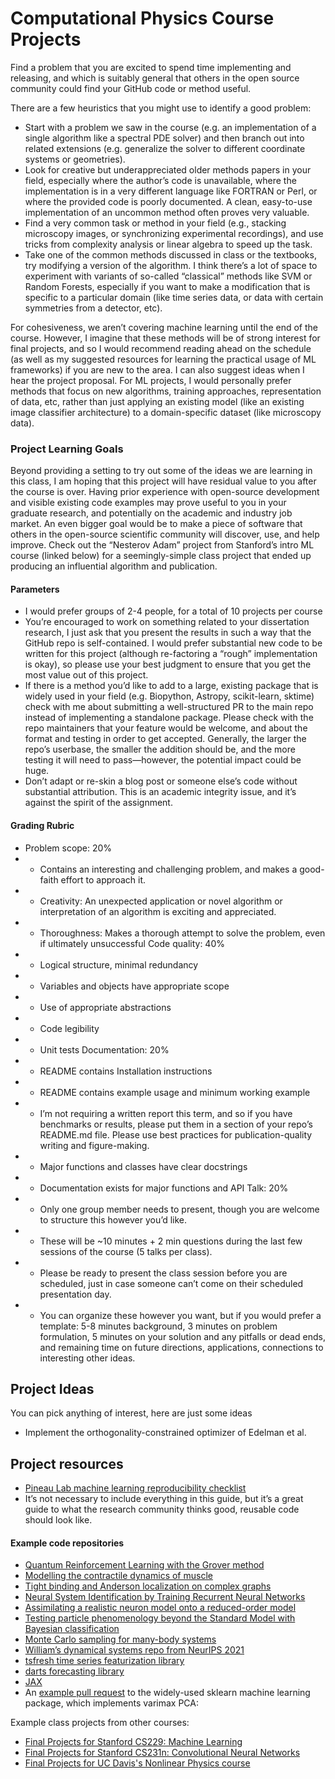 # Computational Physics Course Projects

Find a problem that you are excited to spend time implementing and releasing, and which is suitably general that others in the open source community could find your GitHub code or method useful. 

There are a few heuristics that you might use to identify a good problem:
+ Start with a problem we saw in the course (e.g. an implementation of a single algorithm like a spectral PDE solver) and then branch out into related extensions (e.g. generalize the solver to different coordinate systems or geometries).
+ Look for creative but underappreciated older methods papers in your field, especially where the author’s code is unavailable, where the implementation is in a very different language like FORTRAN or Perl, or where the provided code is poorly documented. A clean, easy-to-use implementation of an uncommon method often proves very valuable. 
+ Find a very common task or method in your field (e.g., stacking microscopy images, or synchronizing experimental recordings), and use tricks from complexity analysis or linear algebra to speed up the task.
+ Take one of the common methods discussed in class or the textbooks, try modifying a version of the algorithm. I think there’s a lot of space to experiment with variants of so-called “classical” methods like SVM or Random Forests, especially if you want to make a modification that is specific to a particular domain (like time series data, or data with certain symmetries from a detector, etc).

For cohesiveness, we aren’t covering machine learning until the end of the course. However, I imagine that these methods will be of strong interest for final projects, and so I would recommend reading ahead on the schedule (as well as my suggested resources for learning the practical usage of ML frameworks) if you are new to the area. I can also suggest ideas when I hear the project proposal. For ML projects, I would personally prefer methods that focus on new algorithms, training approaches, representation of data, etc, rather than just applying an existing model (like an existing image classifier architecture) to a domain-specific dataset (like microscopy data).


### Project Learning Goals

Beyond providing a setting to try out some of the ideas we are learning in this class, I am hoping that this project will have residual value to you after the course is over. Having prior experience with open-source development and visible existing code examples may prove useful to you in your graduate research, and potentially on the academic and industry job market. An even bigger goal would be to make a piece of software that others in the open-source scientific community will discover, use, and help improve. Check out the “Nesterov Adam” project from Stanford’s intro ML course (linked below) for a seemingly-simple class project that ended up producing an influential algorithm and publication.

#### Parameters
+ I would prefer groups of 2-4 people, for a total of 10 projects per course
+ You’re encouraged to work on something related to your dissertation research, I just ask that you present the results in such a way that the GitHub repo is self-contained. I would prefer substantial new code to be written for this project (although re-factoring a “rough” implementation is okay), so please use your best judgment to ensure that you get the most value out of this project.
+ If there is a method you’d like to add to a large, existing package that is widely used in your field (e.g. Biopython, Astropy, scikit-learn, sktime) check with me about submitting a well-structured PR to the main repo instead of implementing a standalone package. Please check with the repo maintainers that your feature would be welcome, and about the format and testing in order to get accepted. Generally, the larger the repo’s userbase, the smaller the addition should be, and the more testing it will need to pass—however, the potential impact could be huge. 
+ Don’t adapt or re-skin a blog post or someone else’s code without substantial attribution. This is an academic integrity issue, and it’s against the spirit of the assignment.

#### Grading Rubric
+ Problem scope: 20% 
+ + Contains an interesting and challenging problem, and makes a good-faith effort to approach it.
+ + Creativity: An unexpected application or novel algorithm or interpretation of an algorithm is exciting and appreciated.
+ + Thoroughness: Makes a thorough attempt to solve the problem, even if ultimately unsuccessful
Code quality: 40%
+ + Logical structure, minimal redundancy
+ + Variables and objects have appropriate scope
+ + Use of appropriate abstractions
+ + Code legibility
+ + Unit tests
Documentation: 20%
+ + README contains Installation instructions
+ + README contains example usage and minimum working example
+ + I’m not requiring a written report this term, and so if you have benchmarks or results, please put them in a section of your repo’s README.md file. Please use best practices for publication-quality writing and figure-making.
+ + Major functions and classes have clear docstrings
+ + Documentation exists for major functions and API
Talk: 20%
+ + Only one group member needs to present, though you are welcome to structure this however you’d like.
+ + These will be ~10 minutes + 2 min questions during the last few sessions of the course (5 talks per class).
+ + Please be ready to present the class session before you are scheduled, just in case someone can’t come on their scheduled presentation day.
+ + You can organize these however you want, but if you would prefer a template: 5-8 minutes background, 3 minutes on problem formulation, 5 minutes on your solution and any pitfalls or dead ends, and remaining time on future directions, applications, connections to interesting other ideas.

## Project Ideas
You can pick anything of interest, here are just some ideas
+ Implement the orthogonality-constrained optimizer of Edelman et al.

## Project resources
+ [Pineau Lab machine learning reproducibility checklist](https://github.com/paperswithcode/releasing-research-code)
+ It’s not necessary to include everything in this guide, but it’s a great guide to what the research community thinks good, reusable code should look like.

#### Example code repositories
+ [Quantum Reinforcement Learning with the Grover method](https://github.com/jiangzz-lab/GroverQLearning)
+ [Modelling the contractile dynamics of muscle](https://github.com/jakemcgrath1999/muscle_model)
+ [Tight binding and Anderson localization on complex graphs](https://github.com/ravikoka/qgraph)
+ [Neural System Identification by Training Recurrent Neural Networks](https://github.com/liuyuezhang/nsi)
+ [Assimilating a realistic neuron model onto a reduced-order model](https://github.com/sepstein22/computational_brain)
+ [Testing particle phenomenology beyond the Standard Model with Bayesian classification](https://github.com/ramreddy-physics/Madgraph_Search)
+ [Monte Carlo sampling for many-body systems](https://github.com/Potatoasad/Computational-Physics-Final-Project)
+ [William’s dynamical systems repo from NeurIPS 2021](https://github.com/williamgilpin/dysts)
+ [tsfresh time series featurization library](https://github.com/blue-yonder/tsfresh)
+ [darts forecasting library](https://github.com/unit8co/darts)
+ [JAX](https://github.com/google/jax)
+ An [example pull request](https://github.com/scikit-learn/scikit-learn/issues/2688) to the widely-used sklearn machine learning package, which implements varimax PCA: 


Example class projects from other courses:
+ [Final Projects for Stanford CS229: Machine Learning](https://cs229.stanford.edu/proj2021spr/)
+ [Final Projects for Stanford CS231n: Convolutional Neural Networks](http://cs231n.stanford.edu/2017/reports.html)
+ [Final Projects for UC Davis's Nonlinear Physics course](http://csc.ucdavis.edu/~chaos/courses/nlp/Projects2009/Projects2009.html)
